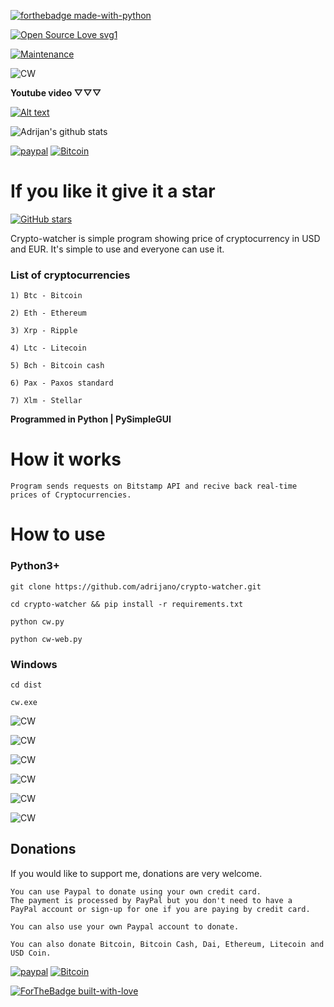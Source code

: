 [![forthebadge made-with-python](http://ForTheBadge.com/images/badges/made-with-python.svg)](https://www.python.org/)


[![Open Source Love svg1](https://badges.frapsoft.com/os/v1/open-source.svg?v=103)](https://github.com/adrijano/crypto-watcher/)

[![Maintenance](https://img.shields.io/badge/Maintained%3F-yes-green.svg)](https://github.com/adrijano/crypto-watcher/graphs/commit-activity)


![CW](MainImage.gif)

**Youtube video &#9661;&#9661;&#9661;**

[![Alt text](https://img.youtube.com/vi/gMSICR1aLKo/0.jpg)](https://www.youtube.com/watch?v=gMSICR1aLKo)

![Adrijan's github stats](https://github-readme-stats.vercel.app/api?username=adrijano&show_icons=true)

[![paypal](https://svgshare.com/i/Q0_.svg)](https://www.paypal.com/donate/?cmd=_s-xclick&hosted_button_id=PFB6A6HLAQHC2&source=url)  [![Bitcoin](https://svgshare.com/i/QBo.svg)](https://commerce.coinbase.com/checkout/149a6235-ec7e-4d3b-a1ae-b08c4f08b4f6)

# If you like it give it a star

[![GitHub stars](https://img.shields.io/github/stars/adrijano/crypto-watcher.svg?style=social&label=Star&maxAge=0)](https://github.com/adrijano/crypto-watcher)

Crypto-watcher is simple program showing price of cryptocurrency in USD and EUR. It's simple to use and everyone can use it.

### List of cryptocurrencies
```
1) Btc - Bitcoin

2) Eth - Ethereum

3) Xrp - Ripple

4) Ltc - Litecoin

5) Bch - Bitcoin cash

6) Pax - Paxos standard

7) Xlm - Stellar
```
**Programmed in Python | PySimpleGUI**

# How it works
```
Program sends requests on Bitstamp API and recive back real-time prices of Cryptocurrencies.

```
# How to use

### Python3+
```
git clone https://github.com/adrijano/crypto-watcher.git

cd crypto-watcher && pip install -r requirements.txt

python cw.py

python cw-web.py

```

### Windows
```
cd dist

cw.exe
```

![CW](screen1.png)

![CW](screen2.png)

![CW](screen3.png)

![CW](screen4.png)

![CW](screenweb.png)

![CW](screenweb2.png)

## Donations
If you would like to support me, donations are very welcome.

```
You can use Paypal to donate using your own credit card. 
The payment is processed by PayPal but you don't need to have a
PayPal account or sign-up for one if you are paying by credit card.

You can also use your own Paypal account to donate.

You can also donate Bitcoin, Bitcoin Cash, Dai, Ethereum, Litecoin and USD Coin.
```
[![paypal](https://svgshare.com/i/Q0_.svg)](https://www.paypal.com/donate/?cmd=_s-xclick&hosted_button_id=PFB6A6HLAQHC2&source=url)  [![Bitcoin](https://svgshare.com/i/PzX.svg)](https://commerce.coinbase.com/checkout/149a6235-ec7e-4d3b-a1ae-b08c4f08b4f6)

[![ForTheBadge built-with-love](http://ForTheBadge.com/images/badges/built-with-love.svg)](https://github.com/adrijano/crypto-watcher/)



